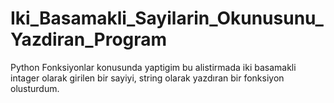 # Iki_Basamakli_Sayilarin_Okunusunu_Yazdiran_Program
 Python Fonksiyonlar konusunda yaptigim bu alistirmada iki basamakli intager olarak girilen bir sayiyi, string olarak yazdıran bir fonksiyon olusturdum.
